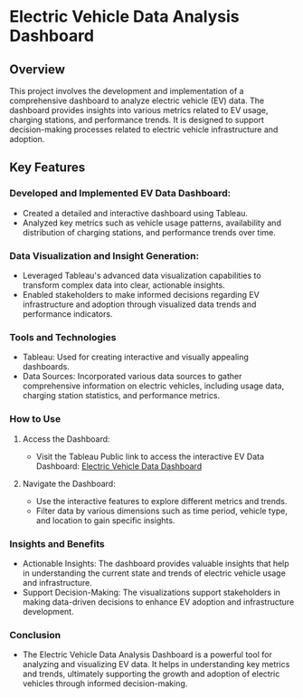 # Electric Vehicle Data Analysis Dashboard
## Overview
This project involves the development and implementation of a comprehensive dashboard to analyze electric vehicle (EV) data. The dashboard provides insights into various metrics related to EV usage, charging stations, and performance trends. It is designed to support decision-making processes related to electric vehicle infrastructure and adoption.

## Key Features
### Developed and Implemented EV Data Dashboard:

  - Created a detailed and interactive dashboard using Tableau.
  - Analyzed key metrics such as vehicle usage patterns, availability and distribution of charging stations, and performance trends over time.
    
### Data Visualization and Insight Generation:

  - Leveraged Tableau's advanced data visualization capabilities to transform complex data into clear, actionable insights.
  - Enabled stakeholders to make informed decisions regarding EV infrastructure and adoption through visualized data trends and performance indicators.
    
### Tools and Technologies
  - Tableau: Used for creating interactive and visually appealing dashboards.
  - Data Sources: Incorporated various data sources to gather comprehensive information on electric vehicles, including usage data, charging station statistics, and performance metrics.
    
### How to Use
  1. Access the Dashboard:

      - Visit the Tableau Public link to access the interactive EV Data Dashboard: [Electric Vehicle Data Dashboard](https://public.tableau.com/app/profile/kunal.manjare/viz/ElectricVehicleDataAnalysis_17191734201230/Dashboard1)
    
  2. Navigate the Dashboard:

      - Use the interactive features to explore different metrics and trends.
      - Filter data by various dimensions such as time period, vehicle type, and location to gain specific insights.
    
### Insights and Benefits
  - Actionable Insights: The dashboard provides valuable insights that help in understanding the current state and trends of electric vehicle usage and infrastructure.
  - Support Decision-Making: The visualizations support stakeholders in making data-driven decisions to enhance EV adoption and infrastructure development.
    
### Conclusion
  - The Electric Vehicle Data Analysis Dashboard is a powerful tool for analyzing and visualizing EV data. It helps in understanding key metrics and trends, ultimately supporting the growth and adoption of electric vehicles through informed decision-making.
